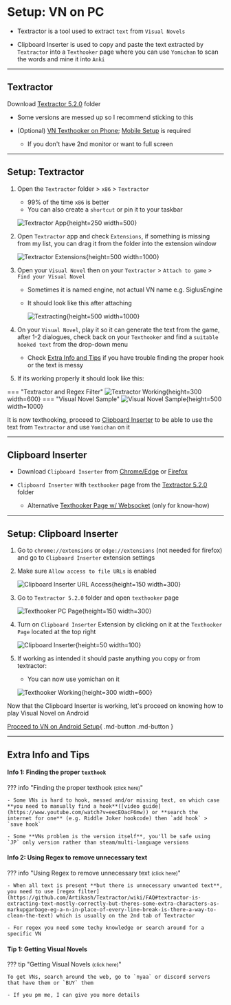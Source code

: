 # Setup: VN on PC

- Textractor is a tool used to extract `text` from `Visual Novels`

- Clipboard Inserter is used to copy and paste the text extracted by `Textractor` into a `Texthooker` page where you can use `Yomichan` to scan the words and mine it into `Anki`

---
## Textractor

Download [Textractor 5.2.0](https://drive.google.com/drive/folders/1HPhYtqcNK66EvAjQnW3Y7jSUYEkwRAEw?usp=sharing) folder

- Some versions are messed up so I recommend sticking to this

- (Optional) [VN Texthooker on Phone](https://rentry.co/android-texthook); [Mobile Setup]() is required
    - If you don't have 2nd monitor or want to full screen

---

## Setup: Textractor

1. Open the `Textractor` folder > `x86` > `Textractor`
    - 99% of the time `x86` is better
    - You can also create a `shortcut` or pin it to your taskbar

    ![Textractor App](../img/textractor-app.png){height=250 width=500}

2. Open `Textractor` app and check `Extensions`, if something is missing from my list, you can drag it from the folder into the extension window

    ![Textractor Extensions](../img/textractor-extensions.png){height=500 width=1000}

3. Open your `Visual Novel` then on your `Textractor` > `Attach to game` > `Find your Visual Novel`
    - Sometimes it is named engine, not actual VN name e.g. SiglusEngine
    - It should look like this after attaching

        ![Textracting](../img/textracting.png){height=500 width=1000}

4. On your `Visual Novel`, play it so it can generate the text from the game, after 1-2 dialogues, check back on your `Texthooker` and find a `suitable hooked text` from the drop-down menu
    - Check [Extra Info and Tips](https://xelieu.github.io/jp-lazy-guide/jp-lazy-guide/setupVnOnPC/#extra-info-and-tips) if you have trouble finding the proper hook or the text is messy

5. If its working properly it should look like this:

=== "Textractor and Regex Filter"
    ![Textractor Working](../img/textractor-working.png){height=300 width=600}
=== "Visual Novel Sample"
    ![Visual Novel Sample](../img/visual-novel-sample.png){height=500 width=1000}

It is now texthooking, proceed to [Clipboard Inserter](https://xelieu.github.io/jp-lazy-guide/jp-lazy-guide/setupVnOnPC/#clipboard-inserter) to be able to use the text from `Textractor` and use `Yomichan` on it

---

## Clipboard Inserter

- Download `Clipboard Inserter` from [Chrome/Edge](https://chrome.google.com/webstore/detail/clipboard-inserter/deahejllghicakhplliloeheabddjajm) or [Firefox](https://addons.mozilla.org/en-US/firefox/addon/lap-clipboard-inserter/)

- `Clipboard Inserter` with `texthooker` page from the [Textractor 5.2.0](https://drive.google.com/drive/folders/1HPhYtqcNK66EvAjQnW3Y7jSUYEkwRAEw?usp=sharing) folder 
    - Alternative [Texthooker Page w/ Websocket](https://github.com/Renji-XD/texthooker-ui) (only for know-how)

---

## Setup: Clipboard Inserter

1. Go to `chrome://extensions` or `edge://extensions` (not needed for firefox) and go to `Clipboard Inserter` extension settings

2. Make sure `Allow access to file URLs` is enabled

    ![Clipboard Inserter URL Access](../img/url-access.png){height=150 width=300}

3. Go to `Textractor 5.2.0` folder and open `texthooker` page

    ![Texthooker PC Page](../img/texthooker-pc-page.png){height=150 width=300}

4. Turn on `Clipboard Inserter` Extension by clicking on it at the `Texthooker Page` located at the top right

    ![Clipboard Inserter](../img/clipboard-inserter.png){height=50 width=100}

5. If working as intended it should paste anything you copy or from textractor:
    - You can now use yomichan on it

    ![Texthooker Working](../img/texthooker-paste.png){height=300 width=600}


Now that the Clipboard Inserter is working, let's proceed on knowing how to play Visual Novel on Android

[Proceed to VN on Android Setup](setupVnOnAndroid.md){ .md-button .md-button }

---

## Extra Info and Tips

#### Info 1: Finding the proper `texthook`

??? info "Finding the proper texthook <small>(click here)</small>"

    - Some VNs is hard to hook, messed and/or missing text, on which case **you need to manually find a hook**([video guide](https://www.youtube.com/watch?v=eecEOacF6mw)) or **search the internet for one** (e.g. Riddle Joker hookcode) then `add hook` > `save hook`

    - Some **VNs problem is the version itself**, you'll be safe using `JP` only version rather than steam/multi-language versions

#### Info 2: Using Regex to remove unnecessary text

??? info "Using Regex to remove unnecessary text <small>(click here)</small>"

    - When all text is present **but there is unnecessary unwanted text**, you need to use [regex filter](https://github.com/Artikash/Textractor/wiki/FAQ#textractor-is-extracting-text-mostly-correctly-but-theres-some-extra-characters-as-markupgarbage-eg-a-n-in-place-of-every-line-break-is-there-a-way-to-clean-the-text) which is usually on the 2nd tab of Textractor

    - For regex you need some techy knowledge or search around for a specific VN

#### Tip 1: Getting Visual Novels

??? tip "Getting Visual Novels <small>(click here)</small>"

    To get VNs, search around the web, go to `nyaa` or discord servers that have them or `BUY` them

    - If you pm me, I can give you more details